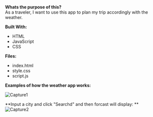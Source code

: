 **Whats the purpose of this?**    
  As a traveler, I want to use this app to plan my trip accordingly with the weather.

**Built With:**
- HTML
- JavaScript
- CSS 

**Files:**
- index.html
- style.css
- script.js

**Examples of how the weather app works:**

![Capture1](https://user-images.githubusercontent.com/89051027/154593015-0b8181e7-4c84-412c-be00-062f74fe302a.PNG)

**Input a city and click "Searchd" and then forcast will display: **
![Capture2](https://user-images.githubusercontent.com/89051027/154593037-c53ad96e-2aea-41cf-acde-b6a01430bcde.PNG)

